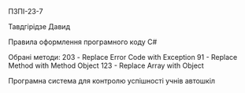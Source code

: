 ПЗПІ-23-7

Тавдгірідзе Давид

Правила оформлення програмного коду С#

Обрані методи: 203 - Replace Error Code with Exception
               91 - Replace Method with Method Object
               123 - Replace Array with Object

Програмна система для контролю успішності учнів автошкіл
